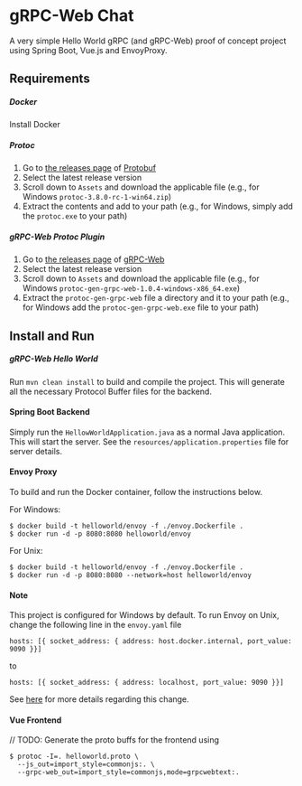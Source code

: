 # gRPC-Web Chat
A very simple Hello World gRPC (and gRPC-Web) proof of concept project using Spring Boot, Vue.js and EnvoyProxy. 

## Requirements

##### Docker
Install Docker

##### Protoc
1. Go to [the releases page](https://github.com/protocolbuffers/protobuf/releases)  of [Protobuf](https://github.com/protocolbuffers/protobuf)
2. Select the latest release version
3. Scroll down to `Assets` and download the applicable file (e.g., for Windows `protoc-3.8.0-rc-1-win64.zip`)
4. Extract the contents and add to your path (e.g., for Windows, simply add the `protoc.exe` to your path)

##### gRPC-Web Protoc Plugin
1. Go to [the releases page](https://github.com/grpc/grpc-web/releases)  of [gRPC-Web](https://github.com/grpc/grpc-web)
2. Select the latest release version
3. Scroll down to `Assets` and download the applicable file (e.g., for Windows `protoc-gen-grpc-web-1.0.4-windows-x86_64.exe`)
4. Extract the `protoc-gen-grpc-web` file a directory and it to your path (e.g., for Windows add the `protoc-gen-grpc-web.exe` file to your path) 

## Install and Run

##### gRPC-Web Hello World
Run `mvn clean install` to build and compile the project. This will generate all the necessary Protocol Buffer files for the backend.

#### Spring Boot Backend
Simply run the `HellowWorldApplication.java` as a normal Java application. This will start the server. See the `resources/application.properties` file for server details.

#### Envoy Proxy
To build and run the Docker container, follow the instructions below. 

For Windows:

    $ docker build -t helloworld/envoy -f ./envoy.Dockerfile .
    $ docker run -d -p 8080:8080 helloworld/envoy
    
For Unix:

    $ docker build -t helloworld/envoy -f ./envoy.Dockerfile .
    $ docker run -d -p 8080:8080 --network=host helloworld/envoy
    
#### Note
This project is configured for Windows by default. To run Envoy on Unix, change the following line in the `envoy.yaml` file 

    hosts: [{ socket_address: { address: host.docker.internal, port_value: 9090 }}]
to 

    hosts: [{ socket_address: { address: localhost, port_value: 9090 }}]

See [here](https://github.com/grpc/grpc-web/issues/436) for more details regarding this change.

#### Vue Frontend

// TODO: Generate the proto buffs for the frontend using

    $ protoc -I=. helloworld.proto \
      --js_out=import_style=commonjs:. \
      --grpc-web_out=import_style=commonjs,mode=grpcwebtext:.
